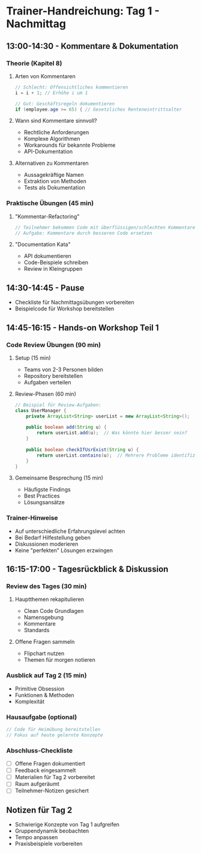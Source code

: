 # Trainer-Handreichung: Tag 1 - Nachmittag

## 13:00-14:30 - Kommentare & Dokumentation

### Theorie (Kapitel 8)
1. Arten von Kommentaren
   ```java
   // Schlecht: Offensichtliches kommentieren
   i = i + 1; // Erhöhe i um 1
   
   // Gut: Geschäftsregeln dokumentieren
   if (employee.age >= 65) { // Gesetzliches Renteneintrittsalter
   ```

2. Wann sind Kommentare sinnvoll?
   - Rechtliche Anforderungen
   - Komplexe Algorithmen
   - Workarounds für bekannte Probleme
   - API-Dokumentation

3. Alternativen zu Kommentaren
   - Aussagekräftige Namen
   - Extraktion von Methoden
   - Tests als Dokumentation

### Praktische Übungen (45 min)
1. "Kommentar-Refactoring"
   ```java
   // Teilnehmer bekommen Code mit überflüssigen/schlechten Kommentaren
   // Aufgabe: Kommentare durch besseren Code ersetzen
   ```

2. "Documentation Kata"
   - API dokumentieren
   - Code-Beispiele schreiben
   - Review in Kleingruppen

## 14:30-14:45 - Pause
- Checkliste für Nachmittagsübungen vorbereiten
- Beispielcode für Workshop bereitstellen

## 14:45-16:15 - Hands-on Workshop Teil 1

### Code Review Übungen (90 min)

1. Setup (15 min)
   - Teams von 2-3 Personen bilden
   - Repository bereitstellen
   - Aufgaben verteilen

2. Review-Phasen (60 min)
   ```java
   // Beispiel für Review-Aufgaben:
   class UserManager {
       private ArrayList<String> userList = new ArrayList<String>();
       
       public boolean add(String u) {
           return userList.add(u);  // Was könnte hier besser sein?
       }
       
       public boolean checkIfUsrExist(String u) {
           return userList.contains(u);  // Mehrere Probleme identifizieren
       }
   }
   ```

3. Gemeinsame Besprechung (15 min)
   - Häufigste Findings
   - Best Practices
   - Lösungsansätze

### Trainer-Hinweise
- Auf unterschiedliche Erfahrungslevel achten
- Bei Bedarf Hilfestellung geben
- Diskussionen moderieren
- Keine "perfekten" Lösungen erzwingen

## 16:15-17:00 - Tagesrückblick & Diskussion

### Review des Tages (30 min)
1. Hauptthemen rekapitulieren
   - Clean Code Grundlagen
   - Namensgebung
   - Kommentare
   - Standards

2. Offene Fragen sammeln
   - Flipchart nutzen
   - Themen für morgen notieren

### Ausblick auf Tag 2 (15 min)
- Primitive Obsession
- Funktionen & Methoden
- Komplexität

### Hausaufgabe (optional)
```java
// Code für Heimübung bereitstellen
// Fokus auf heute gelernte Konzepte
```

### Abschluss-Checkliste
- [ ] Offene Fragen dokumentiert
- [ ] Feedback eingesammelt
- [ ] Materialien für Tag 2 vorbereitet
- [ ] Raum aufgeräumt
- [ ] Teilnehmer-Notizen gesichert

## Notizen für Tag 2
- Schwierige Konzepte von Tag 1 aufgreifen
- Gruppendynamik beobachten
- Tempo anpassen
- Praxisbeispiele vorbereiten

